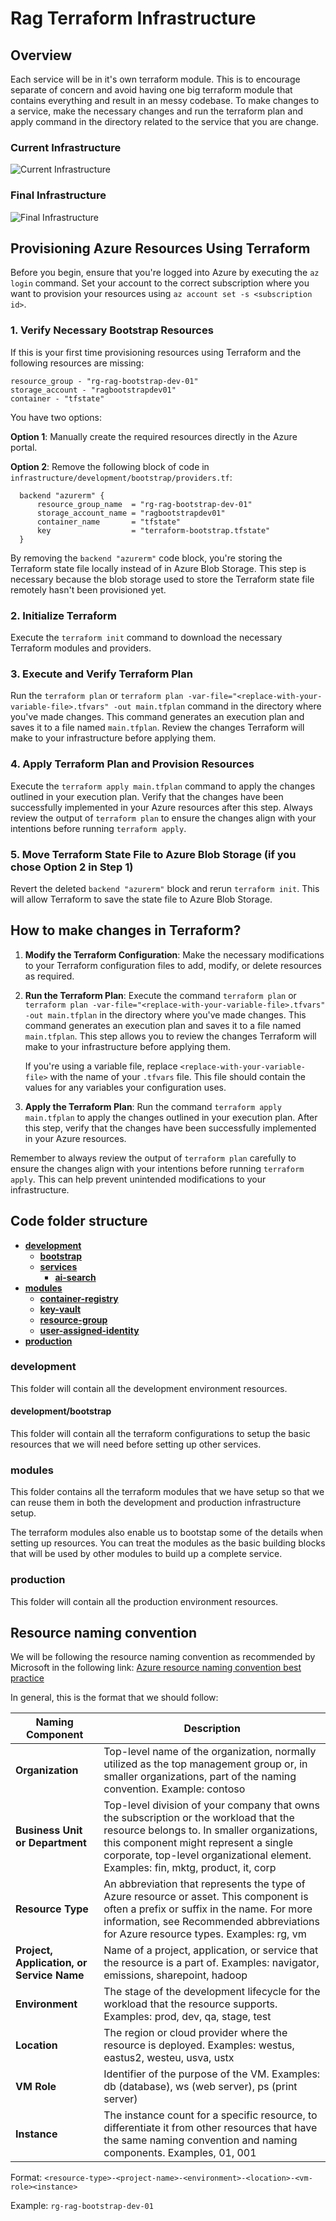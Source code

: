 # Rag Terraform Infrastructure

## Overview

Each service will be in it's own terraform module. This is to encourage separate of concern and avoid having one big terraform module that contains everything and result in an messy codebase. To make changes to a service, make the necessary changes and run the terraform plan and apply command in the directory related to the service that you are change.

### Current Infrastructure

![Current Infrastructure](infra-design-details/current.png)

### Final Infrastructure

![Final Infrastructure](infra-design-details/final-design.png)

## Provisioning Azure Resources Using Terraform

Before you begin, ensure that you're logged into Azure by executing the `az login` command. Set your account to the correct subscription where you want to provision your resources using `az account set -s <subscription id>`.

### 1. Verify Necessary Bootstrap Resources

If this is your first time provisioning resources using Terraform and the following resources are missing:

```
resource_group - "rg-rag-bootstrap-dev-01"
storage_account - "ragbootstrapdev01"
container - "tfstate"
```

You have two options:

**Option 1**: Manually create the required resources directly in the Azure portal.

**Option 2**: Remove the following block of code in `infrastructure/development/bootstrap/providers.tf`:

```
  backend "azurerm" {
      resource_group_name  = "rg-rag-bootstrap-dev-01"
      storage_account_name = "ragbootstrapdev01"
      container_name       = "tfstate"
      key                  = "terraform-bootstrap.tfstate"
  }
```

By removing the `backend "azurerm"` code block, you're storing the Terraform state file locally instead of in Azure Blob Storage. This step is necessary because the blob storage used to store the Terraform state file remotely hasn't been provisioned yet.

### 2. Initialize Terraform

Execute the `terraform init` command to download the necessary Terraform modules and providers.

### 3. Execute and Verify Terraform Plan

Run the `terraform plan` or `terraform plan -var-file="<replace-with-your-variable-file>.tfvars" -out main.tfplan` command in the directory where you've made changes. This command generates an execution plan and saves it to a file named `main.tfplan`. Review the changes Terraform will make to your infrastructure before applying them.

### 4. Apply Terraform Plan and Provision Resources

Execute the `terraform apply main.tfplan` command to apply the changes outlined in your execution plan. Verify that the changes have been successfully implemented in your Azure resources after this step. Always review the output of `terraform plan` to ensure the changes align with your intentions before running `terraform apply`.

### 5. Move Terraform State File to Azure Blob Storage (if you chose Option 2 in Step 1)

Revert the deleted `backend "azurerm"` block and rerun `terraform init`. This will allow Terraform to save the state file to Azure Blob Storage.

## How to make changes in Terraform?

1. **Modify the Terraform Configuration**: Make the necessary modifications to your Terraform configuration files to add, modify, or delete resources as required.

2. **Run the Terraform Plan**: Execute the command `terraform plan` or `terraform plan -var-file="<replace-with-your-variable-file>.tfvars" -out main.tfplan` in the directory where you've made changes. This command generates an execution plan and saves it to a file named `main.tfplan`. This step allows you to review the changes Terraform will make to your infrastructure before applying them.

   If you're using a variable file, replace `<replace-with-your-variable-file>` with the name of your `.tfvars` file. This file should contain the values for any variables your configuration uses.

3. **Apply the Terraform Plan**: Run the command `terraform apply main.tfplan` to apply the changes outlined in your execution plan. After this step, verify that the changes have been successfully implemented in your Azure resources.

Remember to always review the output of `terraform plan` carefully to ensure the changes align with your intentions before running `terraform apply`. This can help prevent unintended modifications to your infrastructure.

## Code folder structure

- [**development**](development)
  - [**bootstrap**](development/bootstrap)
  - [**services**](development/services)
    - [**ai-search**](development/services/ai-search)
- [**modules**](modules)
  - [**container-registry**](modules/container-registry)
  - [**key-vault**](modules/key-vault)
  - [**resource-group**](modules/resource-group)
  - [**user-assigned-identity**](modules/user-assigned-identity)
- [**production**](production)

### development

This folder will contain all the development environment resources.

#### development/bootstrap

This folder will contain all the terraform configurations to setup the basic resources that we will need before setting up other services.

### modules

This folder contains all the terraform modules that we have setup so that we can reuse them in both the development and production infrastructure setup.

The terraform modules also enable us to bootstap some of the details when setting up resources. You can treat the modules as the basic building blocks that will be used by other modules to build up a complete service.

### production

This folder will contain all the production environment resources.

## Resource naming convention

We will be following the resource naming convention as recommended by Microsoft in the following link: [Azure resource naming convention best practice](https://learn.microsoft.com/en-us/azure/cloud-adoption-framework/ready/azure-best-practices/resource-naming)

In general, this is the format that we should follow:

| Naming Component                          | Description                                                                                                                                                                                                                                                       |
| ----------------------------------------- | ----------------------------------------------------------------------------------------------------------------------------------------------------------------------------------------------------------------------------------------------------------------- |
| **Organization**                          | Top-level name of the organization, normally utilized as the top management group or, in smaller organizations, part of the naming convention. Example: contoso                                                                                                   |
| **Business Unit or Department**           | Top-level division of your company that owns the subscription or the workload that the resource belongs to. In smaller organizations, this component might represent a single corporate, top-level organizational element. Examples: fin, mktg, product, it, corp |
| **Resource Type**                         | An abbreviation that represents the type of Azure resource or asset. This component is often a prefix or suffix in the name. For more information, see Recommended abbreviations for Azure resource types. Examples: rg, vm                                       |
| **Project, Application, or Service Name** | Name of a project, application, or service that the resource is a part of. Examples: navigator, emissions, sharepoint, hadoop                                                                                                                                     |
| **Environment**                           | The stage of the development lifecycle for the workload that the resource supports. Examples: prod, dev, qa, stage, test                                                                                                                                          |
| **Location**                              | The region or cloud provider where the resource is deployed. Examples: westus, eastus2, westeu, usva, ustx                                                                                                                                                        |
| **VM Role**                               | Identifier of the purpose of the VM. Examples: db (database), ws (web server), ps (print server)                                                                                                                                                                  |
| **Instance**                              | The instance count for a specific resource, to differentiate it from other resources that have the same naming convention and naming components. Examples, 01, 001                                                                                                |

Format: `<resource-type>-<project-name>-<environment>-<location>-<vm-role><instance>`

Example: `rg-rag-bootstrap-dev-01`
